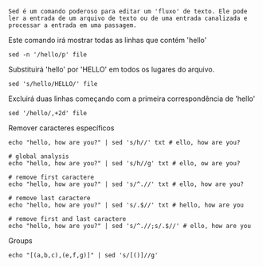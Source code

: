 ```ad-hint
Sed é um comando poderoso para editar um 'fluxo' de texto. Ele pode ler a entrada de um arquivo de texto ou de uma entrada canalizada e processar a entrada em uma passagem.
```

Este comando irá mostrar todas as linhas que contém 'hello'
```shell
sed -n '/hello/p' file
```

Substituirá 'hello' por 'HELLO' em todos os lugares do arquivo.
```shell
sed 's/hello/HELLO/' file
```

Excluirá duas linhas começando com a primeira correspondência de 'hello'
```shell
sed '/hello/,+2d' file
```

Remover caracteres específicos
```shell
echo "hello, how are you?" | sed 's/h//' txt # ello, how are you?

# global analysis
echo "hello, how are you?" | sed 's/h//g' txt # ello, ow are you?

# remove first caractere
echo "hello, how are you?" | sed 's/^.//' txt # ello, how are you?

# remove last caractere
echo "hello, how are you?" | sed 's/.$//' txt # hello, how are you

# remove first and last caractere
echo "hello, how are you?" | sed 's/^.//;s/.$//' # ello, how are you
```

Groups
```shell
echo "[(a,b,c),(e,f,g)]" | sed 's/[()]//g'
```